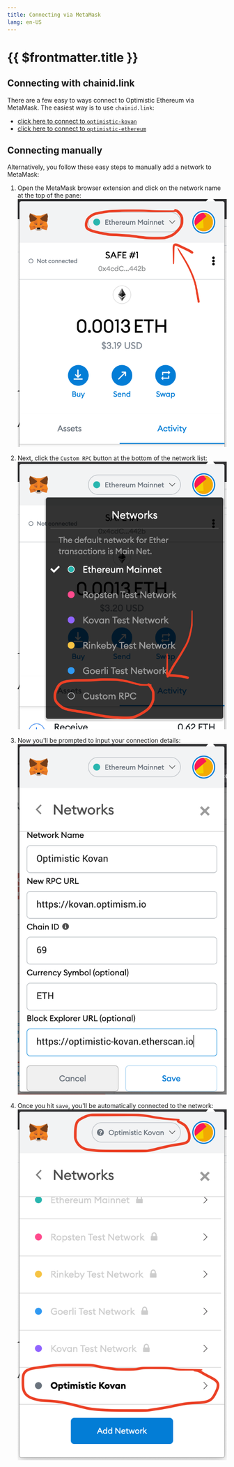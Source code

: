 ```yaml
---
title: Connecting via MetaMask
lang: en-US
---
```


# {{ $frontmatter.title }}

## Connecting with chainid.link

There are a few easy to ways connect to Optimistic Ethereum via MetaMask.
The easiest way is to use `chainid.link`:

* [click here to connect to `optimistic-kovan`](https://chainid.link?network=optimism-kovan)
* [click here to connect to `optimistic-ethereum`](https://chainid.link?network=optimism)

## Connecting manually

Alternatively, you follow these easy steps to manually add a network to MetaMask:

1. Open the MetaMask browser extension and click on the network name at the top of the pane:
![click on network name](../../assets/docs/developers/metamask-1.png)

2. Next, click the `Custom RPC` button at the bottom of the network list:
![click on custom RPC button](../../assets/docs/developers/metamask-2.png)

3. Now you'll be prompted to input your connection details:
![input connection details](../../assets/docs/developers/metamask-3.png)

4. Once you hit `save`, you'll be automatically connected to the network:
![seeing connection details](../../assets/docs/developers/metamask-4.png)
